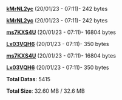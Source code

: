 [**kMrNL2yc**](/data/kMrNL2yc.txt) (20/01/23 - 07:11)- 242 bytes

[**kMrNL2yc**](/data/kMrNL2yc.txt) (20/01/23 - 07:11)- 242 bytes

[**ms7KXS4U**](/data/ms7KXS4U.txt) (20/01/23 - 07:11)- 16804 bytes

[**Lx03VQH6**](/data/Lx03VQH6.txt) (20/01/23 - 07:11)- 350 bytes

[**ms7KXS4U**](/data/ms7KXS4U.txt) (20/01/23 - 07:11)- 16804 bytes

[**Lx03VQH6**](/data/Lx03VQH6.txt) (20/01/23 - 07:11)- 350 bytes

**Total Datas**: 5415

**Total Size**: 32.60 MB / 32.6 MB